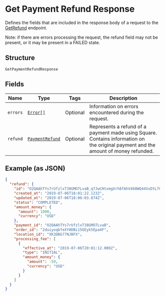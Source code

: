 
# Get Payment Refund Response

Defines the fields that are included in the response body of
a request to the [GetRefund](#endpoint-refunds-getpaymentrefund) endpoint.

Note: if there are errors processing the request, the refund field may not be
present, or it may be present in a FAILED state.

## Structure

`GetPaymentRefundResponse`

## Fields

| Name | Type | Tags | Description |
|  --- | --- | --- | --- |
| `errors` | [`Error[]`](/doc/models/error.md) | Optional | Information on errors encountered during the request. |
| `refund` | [`PaymentRefund`](/doc/models/payment-refund.md) | Optional | Represents a refund of a payment made using Square. Contains information on<br>the original payment and the amount of money refunded. |

## Example (as JSON)

```json
{
  "refund": {
    "id": "O2QAAhTYs7rUfzlxT38GMO7LvaB_q7JwCHtxmgXrh8fAhV468WQ44VxDtL7CU4yVRlsbXmI",
    "created_at": "2019-07-06T18:01:22.123Z",
    "updated_at": "2019-07-06T18:06:03.874Z",
    "status": "COMPLETED",
    "amount_money": {
      "amount": 1000,
      "currency": "USD"
    },
    "payment_id": "O2QAAhTYs7rUfzlxT38GMO7LvaB",
    "order_id": "2duiyoqbfeXY0DBi15GEyk5Epa4F",
    "location_id": "XK3DBG77NJBFX",
    "processing_fee": [
      {
        "effective_at": "2019-07-06T20:01:12.000Z",
        "type": "INITIAL",
        "amount_money": {
          "amount": -59,
          "currency": "USD"
        }
      }
    ]
  }
}
```


